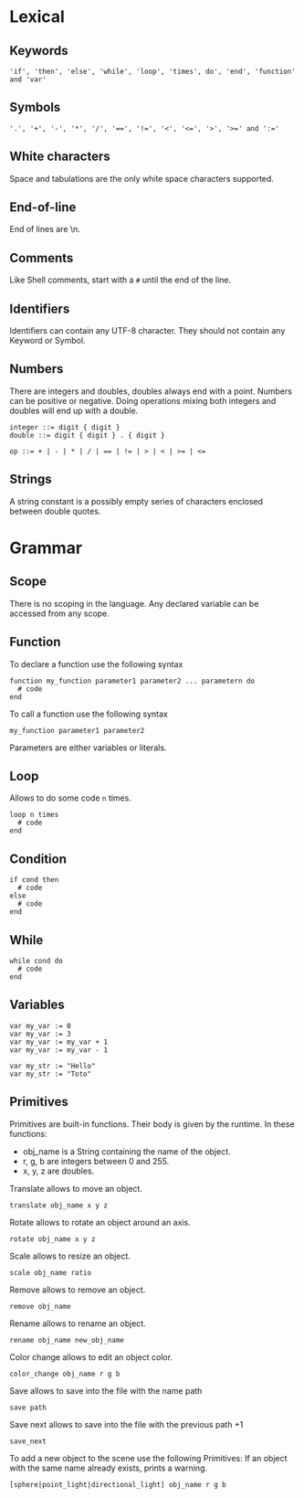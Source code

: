 # Lexical

## Keywords

    'if', 'then', 'else', 'while', 'loop', 'times', do', 'end', 'function' and 'var'

## Symbols

    '.', '+', '-', '*', '/', '==', '!=', '<', '<=', '>', '>=' and ':='

## White characters

Space and tabulations are the only white space characters supported.

## End-of-line

End of lines are \n.

## Comments

Like Shell comments, start with a `#` until the end of the line.

## Identifiers

Identifiers can contain any UTF-8 character. They should not contain any Keyword or Symbol.

## Numbers

There are integers and doubles, doubles always end with a point. Numbers can be positive or negative.
Doing operations mixing both integers and doubles will end up with a double.

    integer ::= digit { digit }
    double ::= digit { digit } . { digit }

    op ::= + | - | * | / | == | != | > | < | >= | <=

## Strings

A string constant is a possibly empty series of characters enclosed between double quotes.

# Grammar

## Scope

There is no scoping in the language. Any declared variable can be accessed from any scope.

## Function

To declare a function use the following syntax
```
function my_function parameter1 parameter2 ... parametern do
  # code
end
```
To call a function use the following syntax
```
my_function parameter1 parameter2
```
Parameters are either variables or literals.

## Loop

Allows to do some code `n` times.

```
loop n times
  # code
end
```

## Condition

```
if cond then
  # code
else
  # code
end
```

## While

```
while cond do
  # code
end
```

## Variables

```
var my_var := 0
var my_var := 3
var my_var := my_var + 1
var my_var := my_var - 1

var my_str := "Hello"
var my_str := "Toto"
```

## Primitives

Primitives are built-in functions. Their body is given by the runtime.
In these functions:
- obj_name is a String containing the name of the object.
- r, g, b are integers between 0 and 255.
- x, y, z are doubles.

Translate allows to move an object.
```
translate obj_name x y z
```

Rotate allows to rotate an object around an axis.
```
rotate obj_name x y z
```

Scale allows to resize an object.
```
scale obj_name ratio
```

Remove allows to remove an object.
```
remove obj_name
```

Rename allows to rename an object.
```
rename obj_name new_obj_name
```

Color change allows to edit an object color.
```
color_change obj_name r g b
```

Save allows to save into the file with the name path
```
save path
```

Save next allows to save into the file with the previous path +1
```
save_next
```

To add a new object to the scene use the following Primitives:
If an object with the same name already exists, prints a warning.
```
[sphere|point_light|directional_light] obj_name r g b
```
